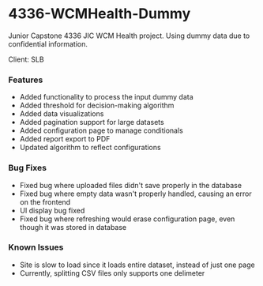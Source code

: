 # 4336-WCMHealth-Dummy

Junior Capstone 4336 JIC WCM Health project. Using dummy data due to confidential information.

Client: SLB

### Features 
- Added functionality to process the input dummy data 
- Added threshold for decision-making algorithm
- Added data visualizations
- Added pagination support for large datasets
- Added configuration page to manage conditionals
- Added report export to PDF
- Updated algorithm to reflect configurations

### Bug Fixes
- Fixed bug where uploaded files didn't save properly in the database
- Fixed bug where empty data wasn't properly handled, causing an error on the frontend
- UI display bug fixed 
- Fixed bug where refreshing would erase configuration page, even though it was stored in database

### Known Issues
- Site is slow to load since it loads entire dataset, instead of just one page
- Currently, splitting CSV files only supports one delimeter 
